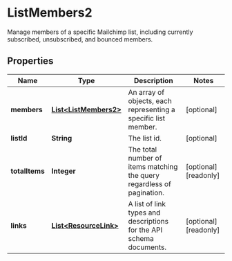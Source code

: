 

# ListMembers2

Manage members of a specific Mailchimp list, including currently subscribed, unsubscribed, and bounced members.

## Properties

| Name | Type | Description | Notes |
|------------ | ------------- | ------------- | -------------|
|**members** | [**List&lt;ListMembers2&gt;**](ListMembers2.md) | An array of objects, each representing a specific list member. |  [optional] |
|**listId** | **String** | The list id. |  [optional] |
|**totalItems** | **Integer** | The total number of items matching the query regardless of pagination. |  [optional] [readonly] |
|**links** | [**List&lt;ResourceLink&gt;**](ResourceLink.md) | A list of link types and descriptions for the API schema documents. |  [optional] [readonly] |



